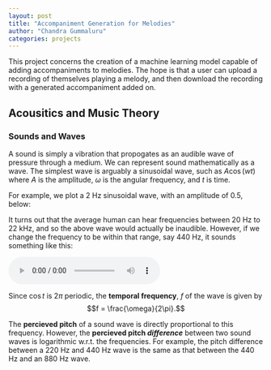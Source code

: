 ```yaml
---
layout: post
title: "Accompaniment Generation for Melodies"
author: "Chandra Gummaluru"
categories: projects
---
```


This project concerns the creation of a machine learning model capable of adding accompaniments to melodies. The hope is that a user can upload a recording of themselves playing a melody, and then download the recording with a generated accompaniment added on.

## Acousitics and Music Theory
### Sounds and Waves
A sound is simply a vibration that propogates as an audible wave of pressure through a medium. We can represent sound mathematically as a wave. The simplest wave is arguably a sinusoidal wave, such as $A\cos(wt)$ where $A$ is the amplitude, $\omega$ is the angular frequency, and $t$ is time.

For example, we plot a 2 Hz sinusoidal wave, with an amplitude of 0.5, below:

It turns out that the average human can hear frequencies between 20 Hz to 22 kHz, and so the above wave would actually be inaudible. However, if we change the frequency to be within that range, say 440 Hz, it sounds something like this:

<audio controls src="https://github.com/chandra-gummaluru/chandra-gummaluru.github.io/raw/46cfd9d7f4f59a3df411da0092624402276d2c33/assets/440hz_wave.wav"></audio>

Since $\cos{t}$ is $2\pi$ periodic, the **temporal frequency**, $f$ of the wave is given by
$$f = \frac{\omega}{2\pi}.$$

The **percieved pitch** of a sound wave is directly proportional to this frequency. However, the **percieved pitch _difference_** between two sound waves is logarithmic w.r.t. the frequencies. For example, the pitch difference between a 220 Hz and 440 Hz wave is the same as that between the 440 Hz and an 880 Hz wave.
